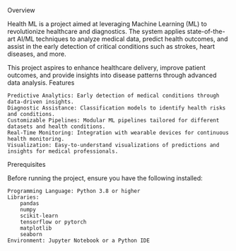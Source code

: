 Overview

Health ML is a project aimed at leveraging Machine Learning (ML) to revolutionize healthcare and diagnostics. The system applies state-of-the-art AI/ML techniques to analyze medical data, predict health outcomes, and assist in the early detection of critical conditions such as strokes, heart diseases, and more.

This project aspires to enhance healthcare delivery, improve patient outcomes, and provide insights into disease patterns through advanced data analysis.
Features

    Predictive Analytics: Early detection of medical conditions through data-driven insights.
    Diagnostic Assistance: Classification models to identify health risks and conditions.
    Customizable Pipelines: Modular ML pipelines tailored for different datasets and health conditions.
    Real-Time Monitoring: Integration with wearable devices for continuous health monitoring.
    Visualization: Easy-to-understand visualizations of predictions and insights for medical professionals.

Prerequisites

Before running the project, ensure you have the following installed:

    Programming Language: Python 3.8 or higher
    Libraries:
        pandas
        numpy
        scikit-learn
        tensorflow or pytorch
        matplotlib
        seaborn
    Environment: Jupyter Notebook or a Python IDE
